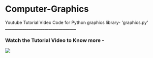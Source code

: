 # Computer-Graphics
Youtube Tutorial Video Code for Python graphics library- 'graphics.py' ____________________________________   

### Watch the Tutorial Video to Know more - 

[![]({image-url})]({https://www.youtube.com/watch?v=DEqkmlIVGoU} "Fun with graphics.py")
